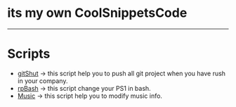 # its my own CoolSnippetsCode

---------
# Scripts
- [gitShut](./gitShut.sh) -> this script help you to push all git project when you have rush in your company.
- [rpBash](./rpBash)  -> this script change your PS1 in bash.
- [Music](./music) -> this script help you to modify music info.
